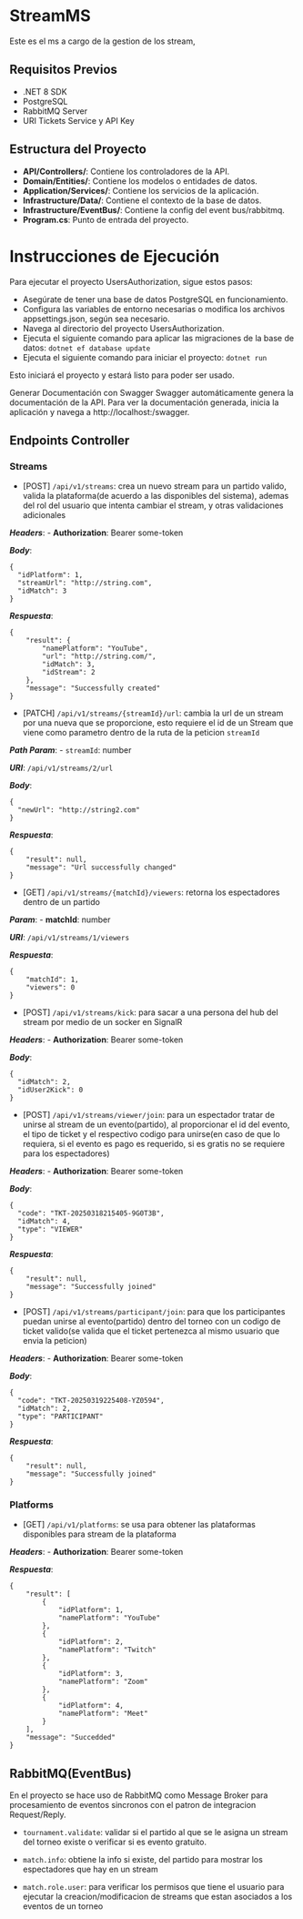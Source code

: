 # StreamMS
Este es el ms a cargo de la gestion de los stream, 


## Requisitos Previos
- .NET 8 SDK
- PostgreSQL
- RabbitMQ Server
- URI Tickets Service y API Key

## Estructura del Proyecto

- **API/Controllers/**: Contiene los controladores de la API.
- **Domain/Entities/**: Contiene los modelos o entidades de datos.
- **Application/Services/**: Contiene los servicios de la aplicación.
- **Infrastructure/Data/**: Contiene el contexto de la base de datos.
- **Infrastructure/EventBus/**: Contiene la config del event bus/rabbitmq.
- **Program.cs**: Punto de entrada del proyecto.


# Instrucciones de Ejecución
Para ejecutar el proyecto UsersAuthorization, sigue estos pasos:

- Asegúrate de tener una base de datos PostgreSQL en funcionamiento.
- Configura las variables de entorno necesarias o modifica los archivos appsettings.json, según sea necesario.
- Navega al directorio del proyecto UsersAuthorization.
- Ejecuta el siguiente comando para aplicar las migraciones de la base de datos: `dotnet ef database update`
- Ejecuta el siguiente comando para iniciar el proyecto: `dotnet run`

Esto iniciará el proyecto y estará listo para poder ser usado.

Generar Documentación con Swagger
Swagger automáticamente genera la documentación de la API. Para ver la documentación generada, inicia la aplicación y navega a http://localhost:<puerto>/swagger.


## Endpoints Controller

### Streams

- [POST] `/api/v1/streams`: crea un nuevo stream para un partido valido, valida la plataforma(de acuerdo a las disponibles del sistema), ademas del rol del usuario que intenta cambiar el stream, y otras validaciones adicionales

***Headers***:
    - **Authorization**: Bearer some-token

***Body***:
```
{
  "idPlatform": 1,
  "streamUrl": "http://string.com",
  "idMatch": 3
}
```

***Respuesta***:
```
{
    "result": {
        "namePlatform": "YouTube",
        "url": "http://string.com/",
        "idMatch": 3,
        "idStream": 2
    },
    "message": "Successfully created"
}
```

- [PATCH] `/api/v1/streams/{streamId}/url`: cambia la url de un stream por una nueva que se proporcione, esto requiere el id de un Stream que viene como parametro dentro de la ruta de la peticion `streamId`

***Path Param***:
    - `streamId`: number

***URI***: `/api/v1/streams/2/url`

***Body***:
```
{
  "newUrl": "http://string2.com"
}
```

***Respuesta***:
```
{
    "result": null,
    "message": "Url successfully changed"
}
```


- [GET] `/api/v1/streams/{matchId}/viewers`: retorna los espectadores dentro de un partido

***Param***:
    - **matchId**:  number

***URI***: `/api/v1/streams/1/viewers`


***Respuesta***:
```
{
    "matchId": 1,
    "viewers": 0
}
```


- [POST] `/api/v1/streams/kick`: para sacar a una persona del hub del stream por medio de un socker en SignalR

***Headers***:
    - **Authorization**: Bearer some-token

***Body***:
```
{
  "idMatch": 2,
  "idUser2Kick": 0
}
```

- [POST] `/api/v1/streams/viewer/join`: para un espectador tratar de unirse al stream de un evento(partido), al proporcionar el id del evento, el tipo de ticket y el respectivo codigo para unirse(en caso de que lo requiera, si el evento es pago es requerido, si es gratis no se requiere para los espectadores)

***Headers***:
    - **Authorization**: Bearer some-token

***Body***:
```
{
  "code": "TKT-20250318215405-9G0T3B",
  "idMatch": 4,
  "type": "VIEWER"
}
```

***Respuesta***:
```
{
    "result": null,
    "message": "Successfully joined"
}
```

- [POST] `/api/v1/streams/participant/join`: para que los participantes puedan unirse al evento(partido) dentro del torneo con un codigo de ticket valido(se valida que el ticket pertenezca al mismo usuario que envia la peticion)

***Headers***:
    - **Authorization**: Bearer some-token

***Body***:
```
{
  "code": "TKT-20250319225408-YZ0594",
  "idMatch": 2,
  "type": "PARTICIPANT"
}
```

***Respuesta***:
```
{
    "result": null,
    "message": "Successfully joined"
}
```


### Platforms

- [GET] `/api/v1/platforms`: se usa para obtener las plataformas disponibles para stream de la plataforma

***Headers***:
    - **Authorization**: Bearer some-token

***Respuesta***:
```
{
    "result": [
        {
            "idPlatform": 1,
            "namePlatform": "YouTube"
        },
        {
            "idPlatform": 2,
            "namePlatform": "Twitch"
        },
        {
            "idPlatform": 3,
            "namePlatform": "Zoom"
        },
        {
            "idPlatform": 4,
            "namePlatform": "Meet"
        }
    ],
    "message": "Succedded"
}
```

## RabbitMQ(EventBus)

En el proyecto se hace uso de RabbitMQ como Message Broker para procesamiento de eventos sincronos con el patron de integracion Request/Reply. 

- `tournament.validate`: validar si el partido al que se le asigna un stream del torneo existe o verificar si es evento gratuito.

- `match.info`: obtiene la info si existe, del partido para mostrar los espectadores que hay en un stream

- `match.role.user`: para verificar los permisos que tiene el usuario para ejecutar la creacion/modificacion de streams que estan asociados a los eventos de un torneo